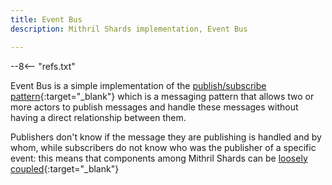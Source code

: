 ```yaml
---
title: Event Bus
description: Mithril Shards implementation, Event Bus

---
```


--8<-- "refs.txt"

Event Bus is a simple implementation of the [publish/subscribe pattern](https://en.wikipedia.org/wiki/Publish%E2%80%93subscribe_pattern){:target="_blank"} which is a messaging pattern that allows two or more actors to publish messages and handle these messages without having a direct relationship between them.

Publishers don't know if the message they are publishing is handled and by whom, while subscribers do not know who was the publisher of a specific event: this means that components among Mithril Shards can be [loosely coupled](https://en.wikipedia.org/wiki/Loose_coupling){:target="_blank"} 

